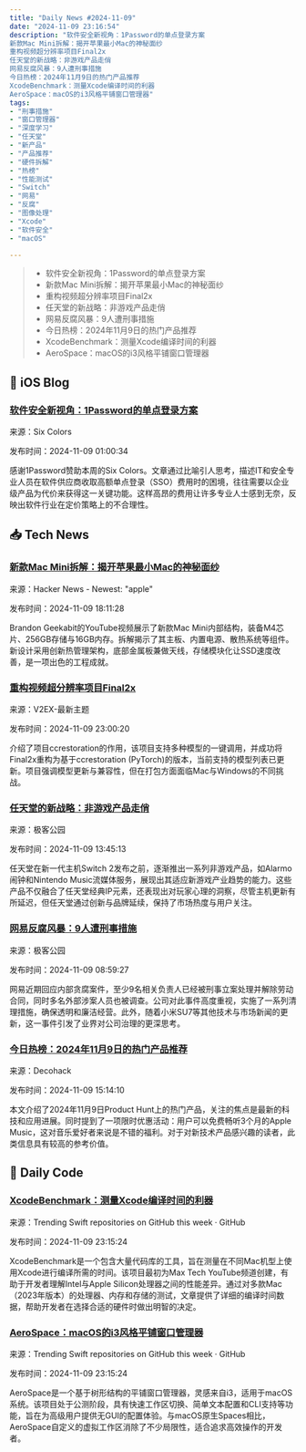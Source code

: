 ```yaml
---
title: "Daily News #2024-11-09"
date: "2024-11-09 23:16:54"
description: "软件安全新视角：1Password的单点登录方案
新款Mac Mini拆解：揭开苹果最小Mac的神秘面纱
重构视频超分辨率项目Final2x
任天堂的新战略：非游戏产品走俏
网易反腐风暴：9人遭刑事措施
今日热榜：2024年11月9日的热门产品推荐
XcodeBenchmark：测量Xcode编译时间的利器
AeroSpace：macOS的i3风格平铺窗口管理器"
tags: 
- "刑事措施"
- "窗口管理器"
- "深度学习"
- "任天堂"
- "新产品"
- "产品推荐"
- "硬件拆解"
- "热榜"
- "性能测试"
- "Switch"
- "网易"
- "反腐"
- "图像处理"
- "Xcode"
- "软件安全"
- "macOS"

---
```


> - 软件安全新视角：1Password的单点登录方案
> - 新款Mac Mini拆解：揭开苹果最小Mac的神秘面纱
> - 重构视频超分辨率项目Final2x
> - 任天堂的新战略：非游戏产品走俏
> - 网易反腐风暴：9人遭刑事措施
> - 今日热榜：2024年11月9日的热门产品推荐
> - XcodeBenchmark：测量Xcode编译时间的利器
> - AeroSpace：macOS的i3风格平铺窗口管理器

## 🍎 iOS Blog

### [软件安全新视角：1Password的单点登录方案](https://sixcolors.com/sponsor/2024/11/1password-8/)

来源：Six Colors

发布时间：2024-11-09 01:00:34

感谢1Password赞助本周的Six Colors。文章通过比喻引人思考，描述IT和安全专业人员在软件供应商收取高额单点登录（SSO）费用时的困境，往往需要以企业级产品为代价来获得这一关键功能。这样高昂的费用让许多专业人士感到无奈，反映出软件行业在定价策略上的不合理性。

## 📥 Tech News

### [新款Mac Mini拆解：揭开苹果最小Mac的神秘面纱](https://www.macrumors.com/2024/11/08/m4-mac-mini-teardown/)

来源：Hacker News - Newest: "apple"

发布时间：2024-11-09 18:11:28

Brandon Geekabit的YouTube视频展示了新款Mac Mini内部结构，装备M4芯片、256GB存储与16GB内存。拆解揭示了其主板、内置电源、散热系统等组件。新设计采用创新热管理架构，底部金属板兼做天线，存储模块化让SSD速度改善，是一项出色的工程成就。

### [重构视频超分辨率项目Final2x](https://www.v2ex.com/t/1088098)

来源：V2EX-最新主题

发布时间：2024-11-09 23:00:20

介绍了项目ccrestoration的作用，该项目支持多种模型的一键调用，并成功将Final2x重构为基于ccrestoration (PyTorch)的版本，当前支持的模型列表已更新。项目强调模型更新与兼容性，但在打包方面面临Mac与Windows的不同挑战。

### [任天堂的新战略：非游戏产品走俏](http://www.geekpark.net/news/342903)

来源：极客公园

发布时间：2024-11-09 13:45:13

任天堂在新一代主机Switch 2发布之前，逐渐推出一系列非游戏产品，如Alarmo闹钟和Nintendo Music流媒体服务，展现出其适应新游戏产业趋势的能力。这些产品不仅融合了任天堂经典IP元素，还表现出对玩家心理的洞察，尽管主机更新有所延迟，但任天堂通过创新与品牌延续，保持了市场热度与用户关注。

### [网易反腐风暴：9人遭刑事措施](http://www.geekpark.net/news/342902)

来源：极客公园

发布时间：2024-11-09 08:59:27

网易近期回应内部贪腐案件，至少9名相关负责人已经被刑事立案处理并解除劳动合同，同时多名外部涉案人员也被调查。公司对此事件高度重视，实施了一系列清理措施，确保透明和廉洁经营。此外，随着小米SU7等其他技术与市场新闻的更新，这一事件引发了业界对公司治理的更深思考。

### [今日热榜：2024年11月9日的热门产品推荐](https://decohack.com/producthunt-daily-2024-11-09/)

来源：Decohack

发布时间：2024-11-09 15:14:10

本文介绍了2024年11月9日Product Hunt上的热门产品，关注的焦点是最新的科技和应用进展。同时提到了一项限时优惠活动：用户可以免费畅听3个月的Apple Music，这对音乐爱好者来说是不错的福利。对于对新技术产品感兴趣的读者，此类信息具有较高的参考价值。

## 💾 Daily Code

### [XcodeBenchmark：测量Xcode编译时间的利器](https://github.com/devMEremenko/XcodeBenchmark)

来源：Trending Swift repositories on GitHub this week · GitHub

发布时间：2024-11-09 23:15:24

XcodeBenchmark是一个包含大量代码库的工具，旨在测量在不同Mac机型上使用Xcode进行编译所需的时间。该项目最初为Max Tech YouTube频道创建，有助于开发者理解Intel与Apple Silicon处理器之间的性能差异。通过对多款Mac（2023年版本）的处理器、内存和存储的测试，文章提供了详细的编译时间数据，帮助开发者在选择合适的硬件时做出明智的决定。

### [AeroSpace：macOS的i3风格平铺窗口管理器](https://github.com/nikitabobko/AeroSpace)

来源：Trending Swift repositories on GitHub this week · GitHub

发布时间：2024-11-09 23:15:24

AeroSpace是一个基于树形结构的平铺窗口管理器，灵感来自i3，适用于macOS系统。该项目处于公测阶段，具有快速工作区切换、简单文本配置和CLI支持等功能，旨在为高级用户提供无GUI的配置体验。与macOS原生Spaces相比，AeroSpace自定义的虚拟工作区消除了不少局限性，适合追求高效操作的开发者。
